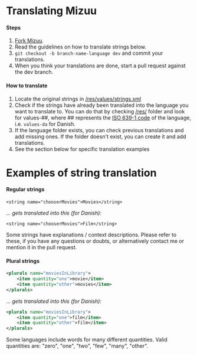 Translating Mizuu
============

#### Steps

1. [Fork Mizuu][1].
2. Read the guidelines on how to translate strings below.
3. `git checkout -b branch-name-language dev` and commit your translations.
4. When you think your translations are done, start a pull request against the dev branch.

#### How to translate

1. Locate the original strings in [/res/values/strings.xml][2]
2. Check if the strings have already been translated into the language you want to translate to. You can do that by checking [/res/][3] folder and look for values-##, where ## represents the [ISO 639-1 code][4] of the language, i.e. `values-da` for Danish.
3. If the language folder exists, you can check previous translations and add missing ones. If the folder doesn't exist, you can create it and add translations.
4. See the section below for specific translation examples

Examples of string translation
============

#### Regular strings

`<string name="chooserMovies">Movies</string>`

*... gets translated into this (for Danish):*

`<string name="chooserMovies">Film</string>`

Some strings have explanations / context descriptions. Please refer to these, if you have any questions or doubts, or alternatively contact me or mention it in the pull request.

#### Plural strings

```xml
<plurals name="moviesInLibrary">
    <item quantity="one">movie</item>
    <item quantity="other">movies</item>
</plurals>
```

*... gets translated into this (for Danish):*

```xml
<plurals name="moviesInLibrary">
    <item quantity="one">film</item>
    <item quantity="other">film</item>
</plurals>
```

Some languages include words for many different quantities. Valid quantities are: "zero", "one", "two", "few", "many", "other".

 [1]: https://github.com/MizzleDK/Mizuu/fork
 [2]: https://github.com/MizzleDK/Mizuu/blob/master/res/values/strings.xml
 [3]: https://github.com/MizzleDK/Mizuu/blob/master/res/
 [4]: http://www.loc.gov/standards/iso639-2/php/code_list.php
